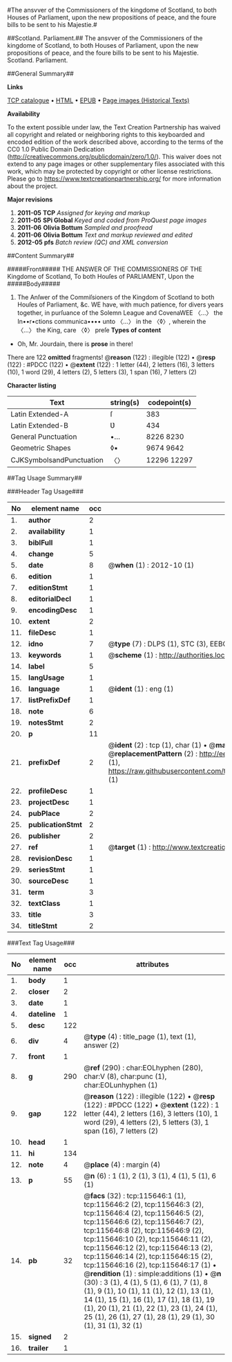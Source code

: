 #The ansvver of the Commissioners of the kingdome of Scotland, to both Houses of Parliament, upon the new propositions of peace, and the foure bills to be sent to his Majestie.#

##Scotland. Parliament.##
The ansvver of the Commissioners of the kingdome of Scotland, to both Houses of Parliament, upon the new propositions of peace, and the foure bills to be sent to his Majestie.
Scotland. Parliament.

##General Summary##

**Links**

[TCP catalogue](http://www.ota.ox.ac.uk/tcp/)  • 
[HTML](http://tei.it.ox.ac.uk/tcp/Texts-HTML/free/A92/A92525.html)  • 
[EPUB](http://tei.it.ox.ac.uk/tcp/Texts-EPUB/free/A92/A92525.epub) • 
[Page images (Historical Texts)](https://historicaltexts.jisc.ac.uk/eebo-99863444e)

**Availability**

To the extent possible under law, the Text Creation Partnership has waived all copyright and related or neighboring rights to this keyboarded and encoded edition of the work described above, according to the terms of the CC0 1.0 Public Domain Dedication (http://creativecommons.org/publicdomain/zero/1.0/). This waiver does not extend to any page images or other supplementary files associated with this work, which may be protected by copyright or other license restrictions. Please go to https://www.textcreationpartnership.org/ for more information about the project.

**Major revisions**

1. __2011-05__ __TCP__ *Assigned for keying and markup*
1. __2011-05__ __SPi Global__ *Keyed and coded from ProQuest page images*
1. __2011-06__ __Olivia Bottum__ *Sampled and proofread*
1. __2011-06__ __Olivia Bottum__ *Text and markup reviewed and edited*
1. __2012-05__ __pfs__ *Batch review (QC) and XML conversion*

##Content Summary##

#####Front#####
THE ANSWER OF THE COMMISSIONERS OF THE Kingdome of Scotland, To both Houſes of PARLIAMENT, Upon the 
#####Body#####

1. The Anſwer of the Commiſsioners of the Kingdom of Scotland to both Houſes of Parliament, &c.
WE have, with much patience, for divers years together, in purſuance of the Solemn League and CovenaWEE 〈…〉 the In••r•ctions communica•••• unto 〈…〉 in the 〈◊〉, wherein the 〈…〉 the King, care 〈◊〉 preſe
**Types of content**

  * Oh, Mr. Jourdain, there is **prose** in there!

There are 122 **omitted** fragments! 
 @__reason__ (122) : illegible (122)  •  @__resp__ (122) : #PDCC (122)  •  @__extent__ (122) : 1 letter (44), 2 letters (16), 3 letters (10), 1 word (29), 4 letters (2), 5 letters (3), 1 span (16), 7 letters (2)

**Character listing**


|Text|string(s)|codepoint(s)|
|---|---|---|
|Latin Extended-A|ſ|383|
|Latin Extended-B|Ʋ|434|
|General Punctuation|•…|8226 8230|
|Geometric Shapes|◊▪|9674 9642|
|CJKSymbolsandPunctuation|〈〉|12296 12297|

##Tag Usage Summary##

###Header Tag Usage###

|No|element name|occ|attributes|
|---|---|---|---|
|1.|__author__|2||
|2.|__availability__|1||
|3.|__biblFull__|1||
|4.|__change__|5||
|5.|__date__|8| @__when__ (1) : 2012-10 (1)|
|6.|__edition__|1||
|7.|__editionStmt__|1||
|8.|__editorialDecl__|1||
|9.|__encodingDesc__|1||
|10.|__extent__|2||
|11.|__fileDesc__|1||
|12.|__idno__|7| @__type__ (7) : DLPS (1), STC (3), EEBO-CITATION (1), PROQUEST (1), VID (1)|
|13.|__keywords__|1| @__scheme__ (1) : http://authorities.loc.gov/ (1)|
|14.|__label__|5||
|15.|__langUsage__|1||
|16.|__language__|1| @__ident__ (1) : eng (1)|
|17.|__listPrefixDef__|1||
|18.|__note__|6||
|19.|__notesStmt__|2||
|20.|__p__|11||
|21.|__prefixDef__|2| @__ident__ (2) : tcp (1), char (1)  •  @__matchPattern__ (2) : ([0-9\-]+):([0-9IVX]+) (1), (.+) (1)  •  @__replacementPattern__ (2) : http://eebo.chadwyck.com/downloadtiff?vid=$1&page=$2 (1), https://raw.githubusercontent.com/textcreationpartnership/Texts/master/tcpchars.xml#$1 (1)|
|22.|__profileDesc__|1||
|23.|__projectDesc__|1||
|24.|__pubPlace__|2||
|25.|__publicationStmt__|2||
|26.|__publisher__|2||
|27.|__ref__|1| @__target__ (1) : http://www.textcreationpartnership.org/docs/. (1)|
|28.|__revisionDesc__|1||
|29.|__seriesStmt__|1||
|30.|__sourceDesc__|1||
|31.|__term__|3||
|32.|__textClass__|1||
|33.|__title__|3||
|34.|__titleStmt__|2||


###Text Tag Usage###

|No|element name|occ|attributes|
|---|---|---|---|
|1.|__body__|1||
|2.|__closer__|2||
|3.|__date__|1||
|4.|__dateline__|1||
|5.|__desc__|122||
|6.|__div__|4| @__type__ (4) : title_page (1), text (1), answer (2)|
|7.|__front__|1||
|8.|__g__|290| @__ref__ (290) : char:EOLhyphen (280), char:V (8), char:punc (1), char:EOLunhyphen (1)|
|9.|__gap__|122| @__reason__ (122) : illegible (122)  •  @__resp__ (122) : #PDCC (122)  •  @__extent__ (122) : 1 letter (44), 2 letters (16), 3 letters (10), 1 word (29), 4 letters (2), 5 letters (3), 1 span (16), 7 letters (2)|
|10.|__head__|1||
|11.|__hi__|134||
|12.|__note__|4| @__place__ (4) : margin (4)|
|13.|__p__|55| @__n__ (6) : 1 (1), 2 (1), 3 (1), 4 (1), 5 (1), 6 (1)|
|14.|__pb__|32| @__facs__ (32) : tcp:115646:1 (1), tcp:115646:2 (2), tcp:115646:3 (2), tcp:115646:4 (2), tcp:115646:5 (2), tcp:115646:6 (2), tcp:115646:7 (2), tcp:115646:8 (2), tcp:115646:9 (2), tcp:115646:10 (2), tcp:115646:11 (2), tcp:115646:12 (2), tcp:115646:13 (2), tcp:115646:14 (2), tcp:115646:15 (2), tcp:115646:16 (2), tcp:115646:17 (1)  •  @__rendition__ (1) : simple:additions (1)  •  @__n__ (30) : 3 (1), 4 (1), 5 (1), 6 (1), 7 (1), 8 (1), 9 (1), 10 (1), 11 (1), 12 (1), 13 (1), 14 (1), 15 (1), 16 (1), 17 (1), 18 (1), 19 (1), 20 (1), 21 (1), 22 (1), 23 (1), 24 (1), 25 (1), 26 (1), 27 (1), 28 (1), 29 (1), 30 (1), 31 (1), 32 (1)|
|15.|__signed__|2||
|16.|__trailer__|1||
